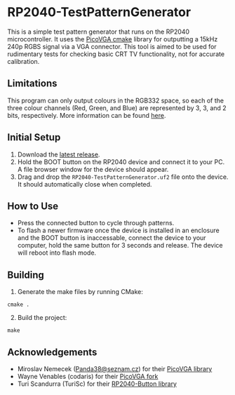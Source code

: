 # RP2040-TestPatternGenerator

This is a simple test pattern generator that runs on the RP2040 microcontroller. It uses the [PicoVGA cmake](https://github.com/codaris/picovga-cmake) library for outputting a 15kHz 240p RGBS signal via a VGA connector. This tool is aimed to be used for rudimentary tests for checking basic CRT TV functionality, not for accurate calibration.

## Limitations

This program can only output colours in the RGB332 space, so each of the three colour channels (Red, Green, and Blue) are represented by 3, 3, and 2 bits, respectively. More information can be found [here](https://github.com/nmur/RP2040-TestPatternGenerator/wiki/Limitations).

## Initial Setup

1. Download the [latest release](https://github.com/nmur/RP2040-TestPatternGenerator/releases).
2. Hold the BOOT button on the RP2040 device and connect it to your PC. A file browser window for the device should appear.
3. Drag and drop the `RP2040-TestPatternGenerator.uf2` file onto the device. It should automatically close when completed.

## How to Use

- Press the connected button to cycle through patterns.
- To flash a newer firmware once the device is installed in an enclosure and the BOOT button is inaccessable, connect the device to your computer, hold the same button for 3 seconds and release. The device will reboot into flash mode.

## Building

1. Generate the make files by running CMake:
~~~
cmake .
~~~

2. Build the project:
~~~
make
~~~

## Acknowledgements

- Miroslav Nemecek (Panda38@seznam.cz) for their [PicoVGA library](https://github.com/Panda381/PicoVGA)
- Wayne Venables (codaris) for their [PicoVGA fork](https://github.com/codaris/picovga-cmake)
- Turi Scandurra (TuriSc) for their [RP2040-Button library](https://github.com/TuriSc/RP2040-Button)
